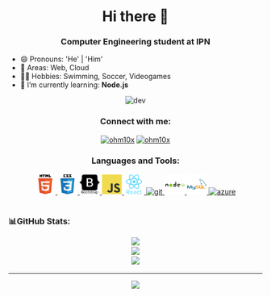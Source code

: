 <h1 align="center">Hi there 👋</h1>
<h3 align="center">Computer Engineering student at IPN</h3>



- 😄 Pronouns: 'He' | 'Him'
- 🎯 Areas: Web, Cloud
- 🏊‍♂️ Hobbies: Swimming, Soccer, Videogames
- 🌱 I’m currently learning: **Node.js**

   
<div align="center">  
  
![dev](https://user-images.githubusercontent.com/65189994/210685946-561be189-0416-4257-89c3-6a6fa1254515.gif)
  
</div> 
  
  
<h3 align="center">Connect with me:</h3>
<p align="center">
<a href="https://linkedin.com/in/omardrnp" target="blank"><img align="center" src="https://raw.githubusercontent.com/rahuldkjain/github-profile-readme-generator/master/src/images/icons/Social/linked-in-alt.svg" alt="ohm10x" height="30" width="40" /></a>
<a href="https://www.hackerrank.com/omardrnp" target="blank"><img align="center" src="https://raw.githubusercontent.com/rahuldkjain/github-profile-readme-generator/master/src/images/icons/Social/hackerrank.svg" alt="ohm10x" height="30" width="40" /></a>
</p>
  
  
<h3 align="center">Languages and Tools:</h3>
<p align="center"> 
<a href="https://www.w3.org/html/" target="_blank" rel="noreferrer"> <img src="https://raw.githubusercontent.com/devicons/devicon/master/icons/html5/html5-original-wordmark.svg" alt="html5" width="40" height="40"/> </a>   
<a href="https://www.w3schools.com/css/" target="_blank" rel="noreferrer"> <img src="https://raw.githubusercontent.com/devicons/devicon/master/icons/css3/css3-original-wordmark.svg" alt="css3" width="40" height="40"/> </a> 
<a href="https://getbootstrap.com" target="_blank" rel="noreferrer"> <img src="https://raw.githubusercontent.com/devicons/devicon/master/icons/bootstrap/bootstrap-plain-wordmark.svg" alt="bootstrap" width="40" height="40"/> </a> 
<a href="https://developer.mozilla.org/en-US/docs/Web/JavaScript" target="_blank" rel="noreferrer"> <img src="https://raw.githubusercontent.com/devicons/devicon/master/icons/javascript/javascript-original.svg" alt="javascript" width="40" height="40"/> </a> 
<a href="https://reactjs.org/" target="_blank" rel="noreferrer"> <img src="https://raw.githubusercontent.com/devicons/devicon/master/icons/react/react-original-wordmark.svg" alt="react" width="40" height="40"/> </a> 
<a href="https://git-scm.com/" target="_blank" rel="noreferrer"> <img src="https://www.vectorlogo.zone/logos/git-scm/git-scm-icon.svg" alt="git" width="40" height="40"/> </a> 
<a href="https://nodejs.org" target="_blank" rel="noreferrer"> <img src="https://raw.githubusercontent.com/devicons/devicon/master/icons/nodejs/nodejs-original-wordmark.svg" alt="nodejs" width="40" height="40"/> </a> 
<a href="https://www.mysql.com/" target="_blank" rel="noreferrer"> <img src="https://raw.githubusercontent.com/devicons/devicon/master/icons/mysql/mysql-original-wordmark.svg" alt="mysql" width="40" height="40"/> </a> 
<a href="https://azure.microsoft.com/en-in/" target="_blank" rel="noreferrer"> <img src="https://www.vectorlogo.zone/logos/microsoft_azure/microsoft_azure-icon.svg" alt="azure" width="40" height="40"/> </a> 
  

  
 # <h3 align="left"> 📊GitHub Stats:</h3>
 
<div align ="center">  
 <a href="https://github.com/omardrnp">

![](https://github-readme-stats.vercel.app/api?username=omardrnp&theme=dark&hide&hide_border=false_&include_all_commits=false&count_private=false)<br/>
![](https://github-readme-streak-stats.herokuapp.com/?user=omardrnp&theme=dark&hide&hide_border=false)<br/>
![](https://github-readme-stats.vercel.app/api/top-langs/?username=omardrnp&theme=dark&hide&hide_border=false&include_all_commits=false&count_private=false&layout=compact)

---
[![](https://visitcount.itsvg.in/api?id=omardrnp&icon=5&color=12)](https://visitcount.itsvg.in) 
  
  </a>
</div>
